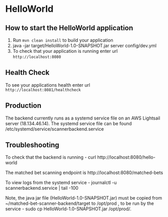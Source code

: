 # HelloWorld

How to start the HelloWorld application
---

1. Run `mvn clean install` to build your application
2. java -jar target/HelloWorld-1.0-SNAPSHOT.jar server config/dev.yml
3. To check that your application is running enter url `http://localhost:8080`

Health Check
---

To see your applications health enter url `http://localhost:8081/healthcheck`


Production
---
The backend currently runs as a systemd service file on an AWS Lightsail server (18.134.46.14).
The systemd service file can be found /etc/systemd/service/scannerbackend.service

Troubleshooting
---

To check that the backend is running - curl http://localhost:8080/hello-world

The matched bet scanning endpoint is http://localhost:8080/matched-bets

To view logs from the systemd service - journalctl -u scannerbackend.service | tail -100

Note, the java jar file (HelloWorld-1.0-SNAPSHOT.jar) must be copied from ~/matched-bet-scanner-backend/target to /opt/prod , to be run by the service - sudo cp HelloWorld-1.0-SNAPSHOT.jar /opt/prod/. 

